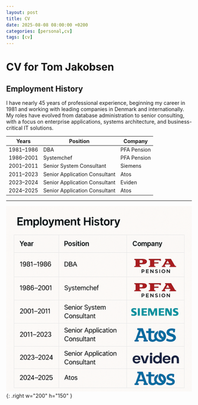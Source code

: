 ```yaml
---
layout: post
title: CV
date: 2025-08-08 08:00:00 +0200
categories: [personal,cv]
tags: [cv]
---
```


# CV for Tom Jakobsen

## Employment History

I have nearly 45 years of professional experience, beginning my career in 1981 and working with leading companies in Denmark and internationally. My roles have evolved from database administration to senior consulting, with a focus on enterprise applications, systems architecture, and business-critical IT solutions.

| Years       | Position                        | Company        |
|-------------|---------------------------------|----------------|
| 1981–1986   | DBA                              | PFA Pension    |
| 1986–2001   | Systemchef                       | PFA Pension    |
| 2001–2011   | Senior System Consultant         | Siemens        |
| 2011–2023   | Senior Application Consultant    | Atos           |
| 2023–2024   | Senior Application Consultant    | Eviden         |
| 2024–2025   | Senior Application Consultant    | Atos           |

----

![Career Timeline](/assets/images/cv-employment-history.png){: .right w="200" h="150" }


